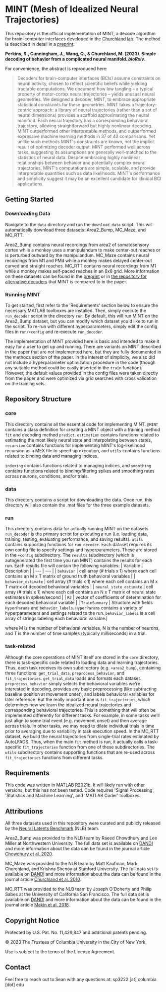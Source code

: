 # MINT (Mesh of Idealized Neural Trajectories)
This repository is the official implementation of MINT, a decode algorithm for brain-computer interfaces developed in the [Churchland lab](https://churchland.zuckermaninstitute.columbia.edu/). The method is described in detail in a [preprint](https://www.biorxiv.org/content/10.1101/2023.04.05.535396v1):

**Perkins, S., Cunningham, J., Wang, Q., & Churchland, M. (2023). Simple decoding of behavior from a complicated neural manifold. *bioRxiv*.**

For convenience, the abstract is reproduced here:

> Decoders for brain-computer interfaces (BCIs) assume constraints on neural activity, chosen to reflect scientific beliefs while yielding tractable computations. We document how low tangling – a typical property of motor-cortex neural trajectories – yields unusual neural geometries. We designed a decoder, MINT, to embrace appropriate statistical constraints for these geometries. MINT takes a trajectory-centric approach: a library of neural trajectories (rather than a set of neural dimensions) provides a scaffold approximating the neural manifold. Each neural trajectory has a corresponding behavioral trajectory, allowing straightforward but highly nonlinear decoding. MINT outperformed other interpretable methods, and outperformed expressive machine learning methods in 37 of 42 comparisons. Yet unlike such methods MINT's constraints are known, not the implicit result of optimizing decoder output. MINT performed well across tasks, suggesting its assumptions are generally well-matched to the statistics of neural data. Despite embracing highly nonlinear relationships between behavior and potentially complex neural trajectories, MINT's computations are simple, scalable, and provide interpretable quantities such as data likelihoods. MINT's performance and simplicity suggest it may be an excellent candidate for clinical BCI applications.

## Getting Started
### Downloading Data
Navigate to the `data` directory and run the `download_data` script. This will automatically download three datasets: Area2_Bump, MC_Maze, and MC_RTT. 

Area2_Bump contains neural recordings from area2 of somatosensory cortex while a monkey uses a manipulandum to make center-out reaches or is perturbed outward by the manipulandum. MC_Maze contains neural recordings from M1 and PMd while a monkey makes delayed center-out curved and straight reaches. MC_RTT contains neural recordings from M1 while a monkey makes self-paced reaches in an 8x8 grid. More information on these datasets can be found in the [preprint](https://www.biorxiv.org/content/10.1101/2023.04.05.535396v1) or in [the repository for alternative decoders](https://github.com/seanmperkins/bci-decoders) that MINT is compared to in the paper.

### Running MINT
To get started, first refer to the 'Requirements' section below to ensure the necessary MATLAB toolboxes are installed. Then, simply execute the `run_decoder` script in the directory `run`. By default, this will run MINT on the Area2_Bump dataset, but you can modify which dataset you'd like to run in the script. To re-run with different hyperparameters, simply edit the config files in `run/+config` and re-execute `run_decoder`.

The implementation of MINT provided here is basic and intended to make it easy for a user to get up and running. There are variants on MINT described in the paper that are not implemented here, but they are fully documented in the methods section of the paper. In the interest of simplicity, we also did not include a hyperparameter optimization procedure in the code (though any suitable method could be easily inserted in the `train` function). However, the default values provided in the config files were taken directly from the paper and were optimized via grid searches with cross validation on the training sets.

## Repository Structure
### core
This directory contains all the essential code for implementing MINT. `@MINT` contains a class definition for creating a MINT object with a training method `fit` and decoding method `predict`. `estimation` contains functions related to estimating the most likely neural state and interpolating between states, `recursion` contains functions for implementing MINT's log-likelihood recursion as a MEX file to speed up execution, and `utils` contains functions related to binning data and managing indices.

`indexing` contains functions related to managing indices,  and `smoothing` contains functions related to binning/filtering spikes and smoothing rates across neurons, conditions, and/or trials.

### data
This directory contains a script for downloading the data. Once run, this directory will also contain the .mat files for the three example datasets.

### run
This directory contains data for actually running MINT on the datasets. `run_decoder` is the primary script for executing a run (i.e. loading data, training, testing, evaluating performance, and saving results). `utils` contains supporting functions for `run_decoder`. Each dataset requires its own config file to specify settings and hyperparameters. These are stored in the `+config` subdirectory. The `results` subdirectory (which is autogenerated the first time you run MINT) contains the results for each run. Each results file will contain the following variables:
| Variable |  Description |
| --- | --- |
| `behavior` | cell array (# trials x 1) where each cell contains an M x T matrix of ground truth behavioral variables |
| `behavior_estimate` | cell array (# trials x 1) where each cell contains an M x T matrix of decoded behavioral variables |
| `neural_state_estimate` | cell array (# trials x 1) where each cell contains an N x T matrix of neural state estimates in spikes/second |
| `R2` | vector of coefficients of determination for each decoded behavioral variable |
| `TrainSummary` | Structure with fields `HyperParams` and `behavior_labels`. `HyperParams` contains a variety of hyperparameters and settings related to the run. `behavior_labels` is a cell array of strings labeling each behavioral variable.|

where M is the number of behavioral variables, N is the number of neurons, and T is the number of time samples (typically milliseconds) in a trial.

### task-related
Although the core operations of MINT itself are stored in the `core` directory, there is task-specific code related to loading data and learning trajectories.  Thus, each task receives its own subdirectory (e.g. `+area2_bump`), containing three functions: `get_trial_data`, `preprocess_behavior`, and `fit_trajectories`. `get_trial_data` loads and formats each dataset. `preprocess_behavior` simply selects the behavioral variables we're interested in decoding, provides any basic preprocessing (like subtracting baseline position at movement onset), and labels behavioral variables for later reference. But the really important one is `fit_trajectories`, which determines how we learn the idealized neural trajectories and corresponding behavioral trajectories. This is something that will often be implemented differently for different tasks. For example, in some tasks we’ll just align to some trial event (e.g. movement onset) and then average across trials. In other tasks, we may need to dilate individual trials in time prior to averaging due to variability in task execution speed. In the MC_RTT dataset, we build the neural trajectories from single-trial rates estimated by AutoLFADS. Thus, when the main `fit` method is run, it actually calls a task-specific `fit_trajectories` function from one of these subdirectories. The `utils` subdirectory contains supporting functions that are re-used across `fit_trajectories` functions from different tasks.

## Requirements
This code was written in MATLAB R2021b. It will likely run with other versions, but this has not been tested. Code requires 'Signal Processing', 'Statistics and Machine Learning', and 'MATLAB Coder' toolboxes.

## Attributions
All three datasets used in this repository were curated and publicly released by the [Neural Latents Benchmark](https://neurallatents.github.io/) (NLB) team.

Area2_Bump was provided to the NLB team by Raeed Chowdhury and Lee Miller at Northwestern University. The full data set is available on [DANDI](https://dandiarchive.org/dandiset/000127) and more information about the data can be found in the journal article [Chowdhury et al. 2020](https://elifesciences.org/articles/48198).

MC_Maze was provided to the NLB team by Matt Kaufman, Mark Churchland, and Krishna Shenoy at Stanford University. The full data set is available on [DANDI](https://dandiarchive.org/dandiset/000128) and more information about the data can be found in the journal article [Churchland et al. 2010](https://pubmed.ncbi.nlm.nih.gov/21040842/).

MC_RTT was provided to the NLB team by Joseph O'Doherty and Philip Sabes at the University of California San Francisco. The full data set is available on [DANDI](https://dandiarchive.org/dandiset/000129) and more information about the data can be found in the journal article [Makin et al. 2018](https://iopscience.iop.org/article/10.1088/1741-2552/aa9e95).

## Copyright Notice
Protected by U.S. Pat. No. 11,429,847 and additional patents pending.

© 2023 The Trustees of Columbia University in the City of New York.

Use is subject to the terms of the License Agreement.

## Contact
Feel free to reach out to Sean with any questions at: sp3222 [at] columbia [dot] edu
